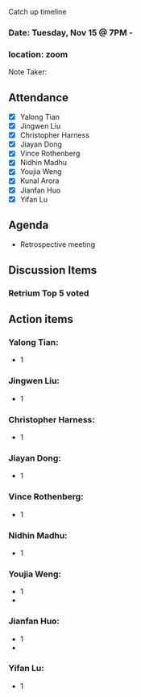 Catch up timeline
### Date: Tuesday, Nov 15 @ 7PM - 

### location: zoom

Note Taker: 

## Attendance

- [x] Yalong Tian
- [x] Jingwen Liu
- [x] Christopher Harness 
- [x] Jiayan Dong 
- [x] Vince Rothenberg 
- [x] Nidhin Madhu 
- [x] Youjia Weng 
- [x] Kunal Arora
- [x] Jianfan Huo
- [x] Yifan Lu 

## Agenda

* Retrospective meeting

## Discussion Items

### Retrium Top 5 voted


## Action items

### Yalong Tian:
* 1

### Jingwen Liu:
* 1

### Christopher Harness:
* 1

### Jiayan Dong:
* 1

### Vince Rothenberg:
* 1

### Nidhin Madhu:
* 1

### Youjia Weng:
* 1
* 
### Jianfan Huo:
* 1
* 
### Yifan Lu:
* 1
